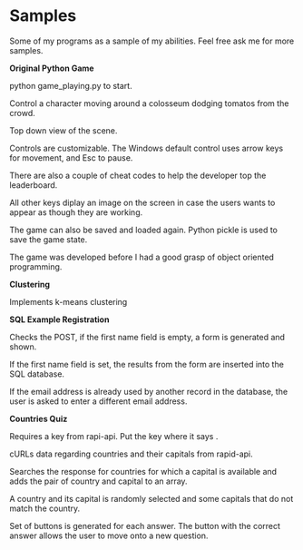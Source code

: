 # Samples
Some of my programs as a sample of my abilities.
Feel free ask me for more samples.


**Original Python Game**

python game_playing.py to start.

Control a character moving around a colosseum dodging tomatos from the crowd.

Top down view of the scene.

Controls are customizable. The Windows default control uses arrow keys for movement, and Esc to pause.

There are also a couple of cheat codes to help the developer top the leaderboard.

All other keys diplay an image on the screen in case the users wants to appear as though they are working.

The game can also be saved and loaded again. Python pickle is used to save the game state.

The game was developed before I had a good grasp of object oriented programming.


**Clustering**

Implements k-means clustering


**SQL Example Registration**

Checks the POST, if the first name field is empty, a form is generated and shown.

If the first name field is set, the results from the form are inserted into the SQL database.

If the email address is already used by another record in the database, the user is asked to enter a different email address.


**Countries Quiz**

Requires a key from rapi-api. Put the key where it says <KEY GOES HERE>.
  
cURLs data regarding countries and their capitals from rapid-api.

Searches the response for countries for which a capital is available and adds the pair of country and capital to an array.

A country and its capital is randomly selected and some capitals that do not match the country.

Set of buttons is generated for each answer. The button with the correct answer allows the user to move onto a new question.

